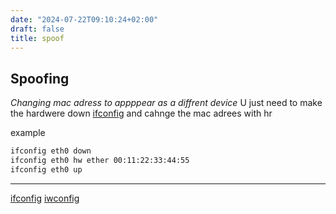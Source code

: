 ```yaml
---
date: "2024-07-22T09:10:24+02:00"
draft: false
title: spoof
---
```


## Spoofing

*Changing mac adress to appppear as a diffrent device* U just need to
make the hardwere down
[ifconfig](/Notes/posts//posts/Penetration/ifconfig) and cahnge the mac
adrees with hr

example

``` bash
ifconfig eth0 down
ifconfig eth0 hw ether 00:11:22:33:44:55
ifconfig eth0 up
```

------------------------------------------------------------------------

[ifconfig](/Notes/posts//posts/Penetration/ifconfig)
[iwconfig](/Notes/posts/Penetration/iwconfig)

